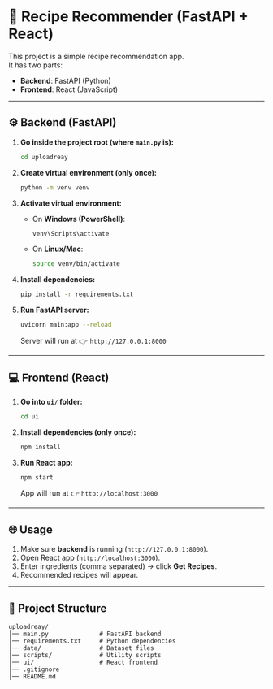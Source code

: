 # 📖 Recipe Recommender (FastAPI + React)

This project is a simple recipe recommendation app.  
It has two parts:  
- **Backend**: FastAPI (Python)  
- **Frontend**: React (JavaScript)  

---

## ⚙️ Backend (FastAPI)

1. **Go inside the project root (where `main.py` is):**
   ```bash
   cd uploadreay
   ```

2. **Create virtual environment (only once):**
   ```bash
   python -m venv venv
   ```

3. **Activate virtual environment:**
   - On **Windows (PowerShell)**:
     ```bash
     venv\Scripts\activate
     ```
   - On **Linux/Mac**:
     ```bash
     source venv/bin/activate
     ```

4. **Install dependencies:**
   ```bash
   pip install -r requirements.txt
   ```

5. **Run FastAPI server:**
   ```bash
   uvicorn main:app --reload
   ```
   Server will run at 👉 `http://127.0.0.1:8000`

---

## 💻 Frontend (React)

1. **Go into `ui/` folder:**
   ```bash
   cd ui
   ```

2. **Install dependencies (only once):**
   ```bash
   npm install
   ```

3. **Run React app:**
   ```bash
   npm start
   ```
   App will run at 👉 `http://localhost:3000`

---

## 🌐 Usage

1. Make sure **backend** is running (`http://127.0.0.1:8000`).  
2. Open React app (`http://localhost:3000`).  
3. Enter ingredients (comma separated) → click **Get Recipes**.  
4. Recommended recipes will appear.

---

## 📂 Project Structure
```
uploadreay/
│── main.py              # FastAPI backend
│── requirements.txt     # Python dependencies
│── data/                # Dataset files
│── scripts/             # Utility scripts
│── ui/                  # React frontend
│── .gitignore
│── README.md
```

